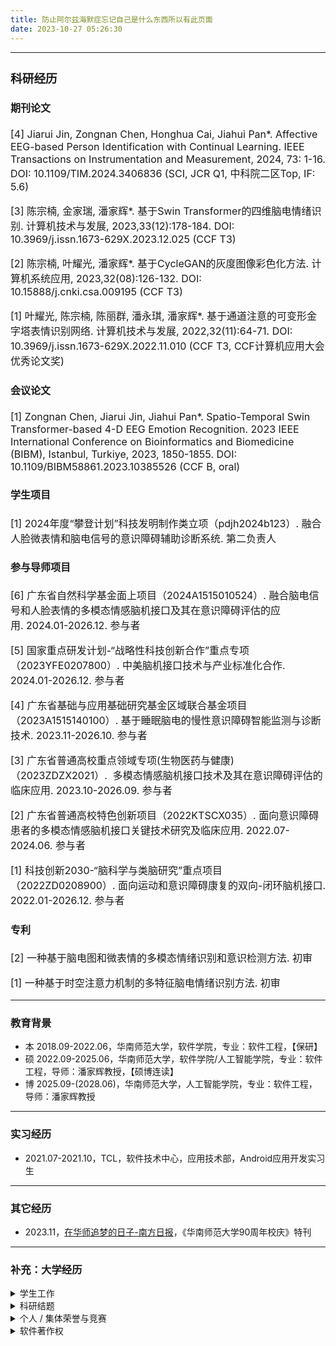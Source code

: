 ```yaml
---
title: 防止阿尔兹海默症忘记自己是什么东西所以有此页面
date: 2023-10-27 05:26:30
---
```


<!-- <img alt="个人照片" src="/images/photo.webp" style="width:32%; border-radius:100%; overflow:hidden;">

陈宗楠，在读硕士研究生 -->

***

<font size=3>

### 科研经历

#### 期刊论文

[4] Jiarui Jin, Zongnan Chen, Honghua Cai, Jiahui Pan*. Affective EEG-based Person Identification with Continual Learning.  IEEE Transactions on Instrumentation and Measurement, 2024, 73: 1-16. DOI: 10.1109/TIM.2024.3406836 (SCI, JCR Q1, 中科院二区Top, IF: 5.6)

[3] 陈宗楠, 金家瑞, 潘家辉*. 基于Swin Transformer的四维脑电情绪识别. 计算机技术与发展, 2023,33(12):178-184. DOI: 10.3969/j.issn.1673-629X.2023.12.025 (CCF T3)

[2] 陈宗楠, 叶耀光, 潘家辉*. 基于CycleGAN的灰度图像彩色化方法. 计算机系统应用, 2023,32(08):126-132. DOI: 10.15888/j.cnki.csa.009195 (CCF T3)

[1] 叶耀光, 陈宗楠, 陈丽群, 潘永琪, 潘家辉*. 基于通道注意的可变形金字塔表情识别网络. 计算机技术与发展, 2022,32(11):64-71. DOI: 10.3969/j.issn.1673-629X.2022.11.010 (CCF T3, CCF计算机应用大会优秀论文奖)

#### 会议论文

[1] Zongnan Chen, Jiarui Jin, Jiahui Pan*. Spatio-Temporal Swin Transformer-based 4-D EEG Emotion Recognition. 2023 IEEE International Conference on Bioinformatics and Biomedicine (BIBM), Istanbul, Turkiye, 2023, 1850-1855. DOI: 10.1109/BIBM58861.2023.10385526 (CCF B, oral)

#### 学生项目

[1] 2024年度“攀登计划”科技发明制作类立项（pdjh2024b123）. 融合人脸微表情和脑电信号的意识障碍辅助诊断系统. 第二负责人

#### 参与导师项目

[6] 广东省自然科学基金面上项目（2024A1515010524）. 融合脑电信号和人脸表情的多模态情感脑机接口及其在意识障碍评估的应用. 2024.01-2026.12. 参与者

[5] 国家重点研发计划-“战略性科技创新合作”重点专项（2023YFE0207800）. 中美脑机接口技术与产业标准化合作. 2024.01-2026.12. 参与者

[4] 广东省基础与应用基础研究基金区域联合基金项目（2023A1515140100）. 基于睡眠脑电的慢性意识障碍智能监测与诊断技术. 2023.11-2026.10. 参与者

[3] 广东省普通高校重点领域专项(生物医药与健康)（2023ZDZX2021）.  多模态情感脑机接口技术及其在意识障碍评估的临床应用. 2023.10-2026.09. 参与者

[2] 广东省普通高校特色创新项目（2022KTSCX035）. 面向意识障碍患者的多模态情感脑机接口关键技术研究及临床应用. 2022.07-2024.06. 参与者

[1] 科技创新2030-“脑科学与类脑研究”重点项目（2022ZD0208900）. 面向运动和意识障碍康复的双向-闭环脑机接口. 2022.01-2026.12. 参与者

#### 专利

[2] 一种基于脑电图和微表情的多模态情绪识别和意识检测方法. 初审

[1] 一种基于时空注意力机制的多特征脑电情绪识别方法. 初审

</font>

***

### 教育背景

- 本 2018.09-2022.06，华南师范大学，软件学院，专业：软件工程，【保研】
- 硕 2022.09-2025.06，华南师范大学，软件学院/人工智能学院，专业：软件工程，导师：潘家辉教授，【硕博连读】
- 博 2025.09-(2028.06)，华南师范大学，人工智能学院，专业：软件工程，导师：潘家辉教授

***

### 实习经历

- 2021.07-2021.10，TCL，软件技术中心，应用技术部，Android应用开发实习生

***

### 其它经历

- 2023.11，[在华师追梦的日子-南方日报](https://epaper.southcn.com/nfdaily/html/202311/05/content_10079865.html)，《华南师范大学90周年校庆》特刊

***

### 补充：大学经历

<details>
<summary>学生工作</summary>

- 2022.09-2025.06，华南师范大学，软件学院/人工智能学院，软件工程，研2201班，生活委员
- 2022.09-2024.06，华南师范大学，软件学院，研究生学生会，宣传部工作人员 / 主席团成员
- 2018.09-2022.06，华南师范大学，软件学院，软件工程，1802班，班长兼任团支书
- 2018.09-2020.06，华南师范大学，勤工助学管理中心，宣传部，干事 / 副部长

</details>

<details>
<summary>科研结题</summary>

- 2023.11，研究生科研项目结题《融合情感脑电和人脸微表情的意识障碍辅助诊断系统》
- 2022.04，本科校级优秀毕业论文《基于深度学习的灰度图像彩色化方法研究》
- 2021.06，省级大创课题结题《基于生成对抗网络的服装图像风格迁移》
- 2021.06，校级团委课题结题《基于行为序列的在线学习持续参与度可视化分析》
- 2020.06，校级团委课题结题《融媒体时代中学生媒介素养现状探析》
- 2020.06，院级团委课题结题《基于SLAM技术的AR校园实景导航APP》

</details>

<details>
<summary>个人 / 集体荣誉与竞赛</summary>

- 2024.03，第十届“挑战杯”华南师范大学学生创业计划竞赛，银奖，《微睿医疗————让意识障碍诊断更客观》
- 2021.09，粤港澳大湾区IT应用系统开发大赛，三等奖，《基于风格迁移的服装图像设计系统》
- 2021.08，中国高校计算机大赛2021网络技术挑战赛，华南赛区三等奖，微信小程序《小奖柜》
- 2021.08，中国高校计算机大赛2021网络技术挑战赛，华南赛区三等奖，微信小游戏《画说冬奥》
- 2021.07，第14届中国大学生计算机设计大赛交互媒体设计专业组，二等奖，微信小游戏《画说冬奥》
- 2021.07，第四届中青杯全国大学生数学建模竞赛，本科生组三等奖
- 2021.07，第一届长三角高校数学建模竞赛，本科生组二等奖
- 2021.07，第十八届五一数学建模竞赛，一等奖
- 2021.07，第十三届“中国电机工程学会杯”全国大学生电工数学建模竞赛，二等奖
- 2021.06，第十二届中国大学生服务外包创新创业大赛中部区域赛A类，三等奖
- 2021.06，第十一届MathorCup高校数学建模挑战赛，本科组三等奖
- 2021.05，华南师范大学第二十届大学生数学建模竞赛，三等奖
- 2021.05，2021年全国大学生数据统计与分析竞赛，本科生组三等奖
- 2021.05，2021微信小程序应用开发赛，华南赛区二等奖，微信小程序《当日吃啥》
- 2021.04，2021美国大学生数学建模竞赛MCM，Meritorious Winner
- 2021.04，2021美国大学生数学建模竞赛MCM，Honorable Mention
- 2021.03，软件学院第二届微信小程序应用开发赛，二等奖，微信小程序《小奖柜》
- 2021.03，2020年MathorCup高校数学建模挑战赛——大数据竞赛，本科组三等奖
- 2021.03，2020-2021年度第二届全国大学生算法设计与编程挑战赛（冬季赛），铜奖
- 2021.01，第九届数学中国数学建模国际赛(小美赛)CAMCM，Successful Participant
- 2021.01，中国大学生创意智能小程序大赛二等奖（百度智能小程序业务部的百度小程序比赛），全国二等奖（获得实习终面直通卡）
- 2020.12，2020年亚太地区大学生数学建模竞赛（APMCM），本科组 Second Price
- 2020.12，第一届“大湾区杯”粤港澳金融数学建模竞赛，三等奖
- 2020.12，2020年全国大学生数学建模竞赛，广东赛区一等奖
- 2020.12，2020年全国高校计算机能力挑战赛人工智能应用赛，参赛
- 2020.11，2020年粤港澳大湾区IT应用系统开发大赛，佛山赛区三等奖
- 2020.11，2020-2021年度第二届全国大学生算法设计与编程挑战赛（秋季赛），铜奖
- 2020.10，第十一届蓝桥杯全国软件和信息技术专业人才赛，广东赛区Java组A组三等奖
- 2020.09，CCF计算机软件能力认证 CCF CSP，240分（前9.19%）
- 2020.09，华南师范大学勤工助学管理中心第二学期内部拓展视频评选，三等奖
- 2020.09，2019-2020学年度华南师范大学勤工助学管理中心，优秀学生干部
- 2020.09，华南师范大学软件学院2019年第二届Icode软件设计大赛，参与
- 2020.09，2020年度华南师范大学软件学院第一届微信小程序竞赛，二等奖，微信小程序《成之语百日练》
- 2020.09，2020年度华南师范大学软件学院第一届微信小游戏竞赛，二等奖，微信小游戏《舞墨》
- 2020.08，中国高校计算机大赛2020网络技术挑战赛，华南赛区三等奖
- 2020.08，第13届中国大学生计算机设计大赛中国大学生计算机设计大赛（数媒游戏与交互设计专业组-游戏设计），三等奖，微信小游戏《诗情鹊意》
- 2020.08，中国高校计算机大赛2020微信小程序应用开发赛，全国三等奖
- 2020.07，2020年数维杯暨第五届大学生数学建模竞赛，优秀奖
- 2020.07，2020年第三届中青杯全国大学生数学建模竞赛，本科生组三等奖
- 2020.07，第十届全国大学生电子商务“创新、创意及创业”挑战赛，华南师范大学校赛二等奖
- 2020.06，2020年第十届MathorCup高校数学建模挑战赛，成功参赛奖
- 2020.06，第八届“泰迪杯”数据挖掘挑战赛，广东省三等奖
- 2020.06，华南师范大学第十九届大学生数学建模竞赛（四校联赛），三等奖
- 2020.06，第六届中国“互联网+”大学生创新创业大赛，华师选拔赛优胜奖
- 2020.06，第十七届五一数学建模竞赛，二等奖
- 2020.05，2019-2020学年华南师范大学“优秀班长”
- 2020.05，第十三届“认证杯”数学中国数学建模网络挑战赛，全国比赛第二阶段三等奖
- 2020.05，2020美国大学生数学建模竞赛MCM，Honorable Mention
- 2020.04，第十三届“认证杯”数学中国数学建模网络挑战赛，全国比赛第一阶段三等奖
- 2020.03，第八届数学中国数学建模国际赛(小美赛)CAMCM，Outstanding Winner
- 2019.12，华南师范大学软件学院社会主义核心价值观敬业之星
- 2019.12，2019年亚太地区大学生数学建模竞赛（APMCM），Second Price
- 2019.11，2019年全国大学生数学建模竞赛，广东赛区一等奖
- 2019.11，华南师范大学大学生暑期社会实践活动“青春心向党，建功新时代”社会实践活动，优秀团队
- 2019.11，第十一届全国大学生数学竞赛暨第九届广东省大学生数学竞赛（非专业组），三等奖
- 2019.10，华南师范大学软件学院易班元素展示大赛，班级团体奖二等奖
- 2019.07，第九届全国大学生电子商务“创新、创意及创业”挑战赛，广东赛区省级选拔赛参赛
- 2019.06，2018-2019学年度华南师范大学勤工助学管理中心，先进工作个人
- 2019.06，第五届中国“互联网+”大学生创新创业大赛华师选拔赛暨2019“创享青春 筑梦未来”学生创新创业大赛，优胜奖
- 2019.02，华南师范大学“易班扬风采，巧绘展妙思”易班形象设计大赛LOGO赛道，银奖
- 2018.12，华南师范大学计算机学院2018年“新生杯”ACM大赛，三等奖
- 2018.12，2018-2019华南师范大学第二十五届科技学术节之大学生数学竞赛，数学思维组一等奖
- 2018.10，华南师范大学软件学院院运会立定跳远接力，第一名
- 2018.10，华南师范大学软件学院AK杯程序设计竞赛，一等奖
- 2018.09，华南师范大学2018级学生军训，军训先进个人

</details>

<details>
<summary>软件著作权</summary>

- 2021.09.09，“Cambia”基于循环生成对抗网络的服装图像风格迁移软件[简称：Cambia] V1.0
- 2021.01.13，笔诗造化软件[简称：笔诗造化] V1.0

</details>

